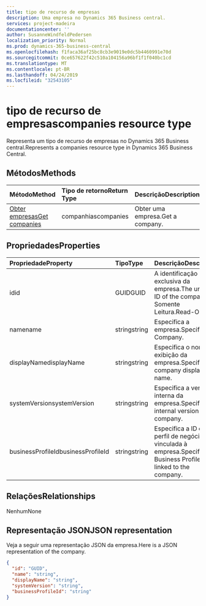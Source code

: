 ```yaml
---
title: tipo de recurso de empresas
description: Uma empresa no Dynamics 365 Business central.
services: project-madeira
documentationcenter: ''
author: SusanneWindfeldPedersen
localization_priority: Normal
ms.prod: dynamics-365-business-central
ms.openlocfilehash: f1faca36af25bc8cb3e9019e0dc5b4460991e70d
ms.sourcegitcommit: 0ce657622f42c510a104156a96bf1f1f040bc1cd
ms.translationtype: MT
ms.contentlocale: pt-BR
ms.lasthandoff: 04/24/2019
ms.locfileid: "32543105"
---
```

# <a name="companies-resource-type"></a><span data-ttu-id="8a87b-103">tipo de recurso de empresas</span><span class="sxs-lookup"><span data-stu-id="8a87b-103">companies resource type</span></span>
<span data-ttu-id="8a87b-104">Representa um tipo de recurso de empresas no Dynamics 365 Business central.</span><span class="sxs-lookup"><span data-stu-id="8a87b-104">Represents a companies resource type in Dynamics 365 Business Central.</span></span> 

## <a name="methods"></a><span data-ttu-id="8a87b-105">Métodos</span><span class="sxs-lookup"><span data-stu-id="8a87b-105">Methods</span></span>

| <span data-ttu-id="8a87b-106">Método</span><span class="sxs-lookup"><span data-stu-id="8a87b-106">Method</span></span>         | <span data-ttu-id="8a87b-107">Tipo de retorno</span><span class="sxs-lookup"><span data-stu-id="8a87b-107">Return Type</span></span>  |<span data-ttu-id="8a87b-108">Descrição</span><span class="sxs-lookup"><span data-stu-id="8a87b-108">Description</span></span>|
|:---------------|:-------------|:----------|
|[<span data-ttu-id="8a87b-109">Obter empresas</span><span class="sxs-lookup"><span data-stu-id="8a87b-109">Get companies</span></span>](../api/dynamics-companies-get.md)|<span data-ttu-id="8a87b-110">companhias</span><span class="sxs-lookup"><span data-stu-id="8a87b-110">companies</span></span>|<span data-ttu-id="8a87b-111">Obter uma empresa.</span><span class="sxs-lookup"><span data-stu-id="8a87b-111">Get a company.</span></span>|

## <a name="properties"></a><span data-ttu-id="8a87b-112">Propriedades</span><span class="sxs-lookup"><span data-stu-id="8a87b-112">Properties</span></span>
| <span data-ttu-id="8a87b-113">Propriedade</span><span class="sxs-lookup"><span data-stu-id="8a87b-113">Property</span></span>        | <span data-ttu-id="8a87b-114">Tipo</span><span class="sxs-lookup"><span data-stu-id="8a87b-114">Type</span></span> |<span data-ttu-id="8a87b-115">Descrição</span><span class="sxs-lookup"><span data-stu-id="8a87b-115">Description</span></span>                             |
|:----------------|:-----|:---------------------------------------|
|<span data-ttu-id="8a87b-116">id</span><span class="sxs-lookup"><span data-stu-id="8a87b-116">id</span></span>               |<span data-ttu-id="8a87b-117">GUID</span><span class="sxs-lookup"><span data-stu-id="8a87b-117">GUID</span></span>  |<span data-ttu-id="8a87b-118">A identificação exclusiva da empresa.</span><span class="sxs-lookup"><span data-stu-id="8a87b-118">The unique ID of the company.</span></span> <span data-ttu-id="8a87b-119">Somente Leitura.</span><span class="sxs-lookup"><span data-stu-id="8a87b-119">Read-Only.</span></span>|
|<span data-ttu-id="8a87b-120">name</span><span class="sxs-lookup"><span data-stu-id="8a87b-120">name</span></span>             |<span data-ttu-id="8a87b-121">string</span><span class="sxs-lookup"><span data-stu-id="8a87b-121">string</span></span>|<span data-ttu-id="8a87b-122">Especifica a empresa.</span><span class="sxs-lookup"><span data-stu-id="8a87b-122">Specifies the Company.</span></span>                  |
|<span data-ttu-id="8a87b-123">displayName</span><span class="sxs-lookup"><span data-stu-id="8a87b-123">displayName</span></span>      |<span data-ttu-id="8a87b-124">string</span><span class="sxs-lookup"><span data-stu-id="8a87b-124">string</span></span>|<span data-ttu-id="8a87b-125">Especifica o nome de exibição da empresa.</span><span class="sxs-lookup"><span data-stu-id="8a87b-125">Specifies the company display name.</span></span>     |
|<span data-ttu-id="8a87b-126">systemVersion</span><span class="sxs-lookup"><span data-stu-id="8a87b-126">systemVersion</span></span>    |<span data-ttu-id="8a87b-127">string</span><span class="sxs-lookup"><span data-stu-id="8a87b-127">string</span></span>|<span data-ttu-id="8a87b-128">Especifica a versão interna da empresa.</span><span class="sxs-lookup"><span data-stu-id="8a87b-128">Specifies the internal version of the company.</span></span>|
|<span data-ttu-id="8a87b-129">businessProfileId</span><span class="sxs-lookup"><span data-stu-id="8a87b-129">businessProfileId</span></span>|<span data-ttu-id="8a87b-130">string</span><span class="sxs-lookup"><span data-stu-id="8a87b-130">string</span></span>|<span data-ttu-id="8a87b-131">Especifica a ID do perfil de negócios vinculada à empresa.</span><span class="sxs-lookup"><span data-stu-id="8a87b-131">Specifies the Business Profile ID linked to the company.</span></span>|


## <a name="relationships"></a><span data-ttu-id="8a87b-132">Relações</span><span class="sxs-lookup"><span data-stu-id="8a87b-132">Relationships</span></span>
<span data-ttu-id="8a87b-133">Nenhum</span><span class="sxs-lookup"><span data-stu-id="8a87b-133">None</span></span>

## <a name="json-representation"></a><span data-ttu-id="8a87b-134">Representação JSON</span><span class="sxs-lookup"><span data-stu-id="8a87b-134">JSON representation</span></span>

<span data-ttu-id="8a87b-135">Veja a seguir uma representação JSON da empresa.</span><span class="sxs-lookup"><span data-stu-id="8a87b-135">Here is a JSON representation of the company.</span></span>

```json
{
  "id": "GUID",
  "name": "string",
  "displayName": "string",
  "systemVersion": "string",
  "businessProfileId": "string"
}

```


